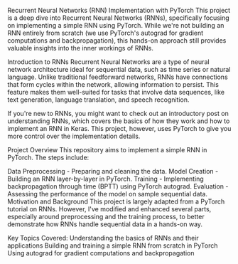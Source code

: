 Recurrent Neural Networks (RNN) Implementation with PyTorch
This project is a deep dive into Recurrent Neural Networks (RNNs), specifically focusing on implementing a simple RNN using PyTorch. While we're not building an RNN entirely from scratch (we use PyTorch's autograd for gradient computations and backpropagation), this hands-on approach still provides valuable insights into the inner workings of RNNs.

Introduction to RNNs
Recurrent Neural Networks are a type of neural network architecture ideal for sequential data, such as time series or natural language. Unlike traditional feedforward networks, RNNs have connections that form cycles within the network, allowing information to persist. This feature makes them well-suited for tasks that involve data sequences, like text generation, language translation, and speech recognition.

If you're new to RNNs, you might want to check out an introductory post on understanding RNNs, which covers the basics of how they work and how to implement an RNN in Keras. This project, however, uses PyTorch to give you more control over the implementation details.

Project Overview
This repository aims to implement a simple RNN in PyTorch. The steps include:

Data Preprocessing - Preparing and cleaning the data.
Model Creation - Building an RNN layer-by-layer in PyTorch.
Training - Implementing backpropagation through time (BPTT) using PyTorch autograd.
Evaluation - Assessing the performance of the model on sample sequential data.
Motivation and Background
This project is largely adapted from a PyTorch tutorial on RNNs. However, I've modified and enhanced several parts, especially around preprocessing and the training process, to better demonstrate how RNNs handle sequential data in a hands-on way.

Key Topics Covered:
Understanding the basics of RNNs and their applications
Building and training a simple RNN from scratch in PyTorch
Using autograd for gradient computations and backpropagation
